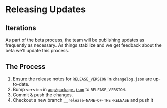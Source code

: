 # Releasing Updates

## Iterations

As part of the beta process, the team will be publishing updates as frequently
as necessary. As things stabilize and we get feedback about the beta we'll
update this process.

## The Process

1. Ensure the release notes for `RELEASE_VERSION` in [`changelog.json`](../../changelog.json) are up-to-date.
1. Bump `version` in [`app/package.json`](../../app/package.json) to `RELEASE_VERSION`.
1. Commit & push the changes.
1. Checkout a new branch `__release-NAME-OF-THE-RELEASE` and push it
